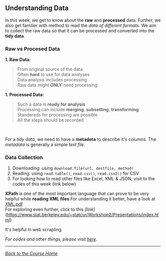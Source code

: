 ## Understanding Data

In this week, we get to know about the **raw** and **processed** data. Further, we also get familier with method to read the _data of different formats_. We aim to collect the raw data so that it can be processed and converted into the **tidy data**.

### Raw vs Procesed Data
**1. Raw Data:**
> From original source of the data<br />
> Often **hard** to use for data analyses<br />
> Data analysis includes processing<br />
> Raw data might **ONLY** need processing

**1. Processed Data:**
> Such a data is **ready for analysis**<br />
> Processing can include **merging**, **subsetting**, **transforming**<br />
> Standereds for processing are possible<br />
> All the steps should be recorded


<br />

For a _tidy data_, we need to have a **metadeta** to describe it's columns. The _metadata_ is generally a simple _text file_.

### Data Collection
1. Downloading: using ```download.file(url, destfile, method)```
2. Reading: using ```read.table()```, ```read.csv()```, ```read.csv2()``` for CSV
3. For looking how to read other files like Excel, XML & JSON, visit to the codes of this week (link below)

**XPath** is one of the most important language that can prove to be very helpful while **reading XML files**.For understanding it better, have a look at [XML.pdf](XML.pdf)<br />
For exploring even further, click to this _[link]_(https://www.stat.berkeley.edu/~statcur/Workshop2/Presentations/index.html)

It's helpful in web scrapling.
<br />

_For codes and other things, please visit [here](https://github.com/ravi-prakash1907/Data-Science-in-R/tree/master/Getting%20and%20Cleaning%20Data/week1)._<br />

<hr />

[_Back to the Course Home_](../)
